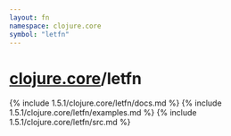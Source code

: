 ```yaml
---
layout: fn
namespace: clojure.core
symbol: "letfn"
---
```


# [clojure.core](../)/letfn

{% include 1.5.1/clojure.core/letfn/docs.md %}
{% include 1.5.1/clojure.core/letfn/examples.md %}
{% include 1.5.1/clojure.core/letfn/src.md %}

